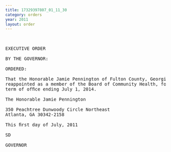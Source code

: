 ```yaml
---
title: 17329397807_01_11_30
category: orders
year: 2011
layout: order
---
```


<pre> 

EXECUTIVE ORDER

BY THE GOVERNOR:

ORDERED:

That the Honorable Jamie Pennington of Fulton County, Georgia, is
reappointed as a member of the Board of Community Health, for a
term of ofﬁce ending July 1, 2014.

The Honorable Jamie Pennington

350 Peachtree Dunwoody Circle Northeast
Atlanta, GA 30342-2158

This ﬁrst day of July, 2011

SD

GOVERNOR

</pre>
